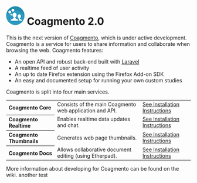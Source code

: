 # ![Coagmento Logo](https://raw.githubusercontent.com/InfoSeeking/Coagmento/master/core/public/images/logo-small.png) Coagmento 2.0 #

This is the next version of [Coagmento](http://www.coagmento.org/), which is under active development. Coagmento is a service for users to share information and collaborate when browsing the web. Coagmento features:

- An open API and robust back-end built with [Laravel](http://laravel.com/)
- A realtime feed of user activity
- An up to date Firefox extension using the Firefox Add-on SDK
- An easy and documented setup for running your own custom studies

Coagmento is split into four main services.

<table>
	<tr>
		<th align="left"> Coagmento Core </th>
		<td> Consists of the main Coagmento web application and API. </td>
		<td> <a href='https://github.com/InfoSeeking/Coagmento/wiki/Coagmento-Core-Installation'>See Installation Instructions</a></td>
	</tr>
	<tr>
		<th align="left"> Coagmento Realtime</th>
		<td> Enables realtime data updates and chat.</td>
		<td> <a href='https://github.com/InfoSeeking/Coagmento/wiki/Coagmento-Realtime-Installation'>See Installation Instructions</a> </td>
	</tr>
	<tr>
		<th align="left"> Coagmento Thumbnails </th>
		<td> Generates web page thumbnails.</td>
		<td> <a href='https://github.com/InfoSeeking/Coagmento/wiki/Coagmento-Thumbnail-Generator-Installation'>See Installation Instructions</a> </td>
	</tr>
	<tr>
		<th align="left"> Coagmento Docs</th>
		<td> Allows collaborative document editing (using Etherpad). </td>
		<td> <a href='https://github.com/InfoSeeking/Coagmento/wiki/Coagmento-Docs-Installation'>See Installation Instructions</a></td>
	</tr>
</table>

More information about developing for Coagmento can be found on the wiki.
another test
